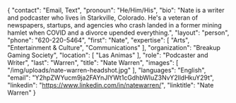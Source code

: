 {
  "contact": "Email, Text",
  "pronoun": "He/Him/His",
  "bio": "Nate is a writer and podcaster who lives in Starkville, Colorado. He's a veteran of newspapers, startups, and agencies who crash landed in a former mining hamlet when COVID and a divorce upended everything.",
  "layout": "person",
  "phone": "620-220-5464",
  "first": "Nate",
  "expertise": [
    "Arts",
    "Entertainment & Culture",
    "Communications"
  ],
  "organization": "Breakup Gaming Society",
  "location": [
    "Las Animas"
  ],
  "role": "Podcaster and Writer",
  "last": "Warren",
  "title": "Nate Warren",
  "images": [
    "/img/uploads/nate-warren-headshot.jpg"
  ],
  "languages": "English",
  "email": "Y2hpZWYucm9ja2FAYnJlYWt1cGdhbWluZ3NvY2lldHkuY29t",
  "linkedin": "https://www.linkedin.com/in/natewarren/",
  "linktitle": "Nate Warren"
}
